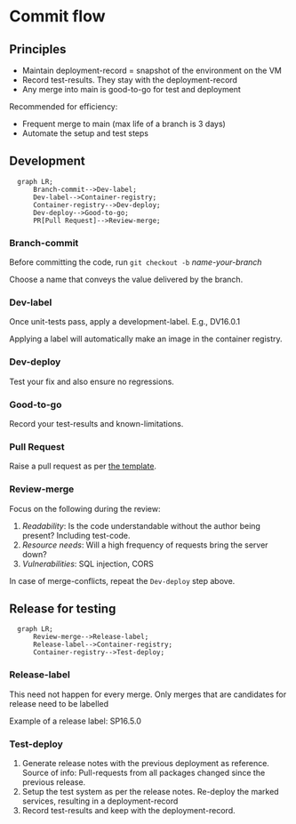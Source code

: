 # Commit flow

## Principles

- Maintain deployment-record = snapshot of the environment on the VM
- Record test-results. They stay with the deployment-record
- Any merge into main is good-to-go for test and deployment

Recommended for efficiency:

- Frequent merge to main (max life of a branch is 3 days)
- Automate the setup and test steps

## Development

```mermaid
  graph LR;
      Branch-commit-->Dev-label;
      Dev-label-->Container-registry;
      Container-registry-->Dev-deploy;
      Dev-deploy-->Good-to-go;
      PR[Pull Request]-->Review-merge;
```

### Branch-commit

Before committing the code, run `git checkout -b` _name-your-branch_

Choose a name that conveys the value delivered by the branch.

### Dev-label

Once unit-tests pass, apply a development-label.
E.g., DV16.0.1

Applying a label will automatically make an image in the container registry.

### Dev-deploy

Test your fix and also ensure no regressions.

### Good-to-go

Record your test-results and known-limitations.

### Pull Request

Raise a pull request as per [the template](https://github.com/numocityadmin/nodejs-template/blob/main/.github/pull_request_template.md).

### Review-merge

Focus on the following during the review:

1. _Readability_: Is the code understandable without the author being present? Including test-code.
1. _Resource needs_: Will a high frequency of requests bring the server down?
1. _Vulnerabilities_: SQL injection, CORS

In case of merge-conflicts, repeat the `Dev-deploy` step above.

## Release for testing

```mermaid
  graph LR;
      Review-merge-->Release-label;
      Release-label-->Container-registry;
      Container-registry-->Test-deploy;
```

### Release-label

This need not happen for every merge. Only merges that are candidates for release need to be labelled

Example of a release label: SP16.5.0

### Test-deploy

1. Generate release notes with the previous deployment as reference. Source of info: Pull-requests from all packages changed since the previous release.
1. Setup the test system as per the release notes. Re-deploy the marked services, resulting in a deployment-record
1. Record test-results and keep with the deployment-record.
